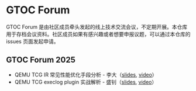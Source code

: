 # GTOC Forum 

GTOC Forum 是由社区成员牵头发起的线上技术交流会议，不定期开展。本仓库用于存档会议资料。社区成员如果有感兴趣或者想要申报议题，可以通过本仓库的 issues 页面发起申请。

## GTOC Forum 2025

- QEMU TCG IR 常见性能优化手段分析 - 李大（[slides][1], [video][2]）
- QEMU TCG execlog plugin 实战解析 - 盛钊（[slides][3], [video][4]）


[1]: https://liuxocakn.org.cn/indexof/%E8%99%9A%E6%8B%9F%E5%8C%96/Qemu%20TCG%20IR%20%E4%BC%98%E5%8C%96%E6%89%8B%E6%AE%B5%E5%88%86%E6%9E%90.md
[2]: https://www.bilibili.com/video/BV1XpnnzSEfm/
[3]: https://mp.weixin.qq.com/s/SVXYPO7pGrAXdfG8YSsyhg
[4]: https://www.bilibili.com/video/BV18141zYECV
